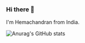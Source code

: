 ### Hi there 👋


I'm Hemachandran from India.

![Anurag's GitHub stats](https://github-readme-stats.vercel.app/api?username=hemachandran-4&theme=dark&show_icons=true)
